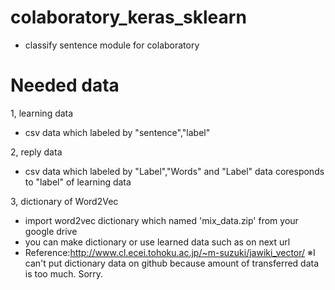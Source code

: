 # colaboratory_keras_sklearn
- classify sentence module for colaboratory

# Needed data 
1, learning data
- csv data which labeled by "sentence","label"

2, reply data
- csv data which labeled by "Label","Words" and "Label" data coresponds to "label" of learning data

3, dictionary of Word2Vec
- import word2vec dictionary which named 'mix_data.zip' from your google drive
- you can make dictionary or use learned data such as on next url
- Reference:http://www.cl.ecei.tohoku.ac.jp/~m-suzuki/jawiki_vector/
※I can't put dictionary data on github because amount of transferred data is too much. Sorry. 
